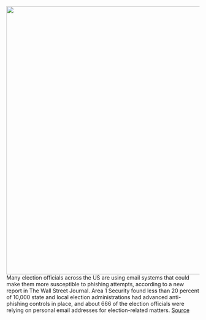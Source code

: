 <img src='https://cdn.vox-cdn.com/thumbor/kfULg9-_kOW7qSzHmqCwZjKVZf8=/0x0:4000x2667/1200x800/filters:focal(1680x1014:2320x1654)/cdn.vox-cdn.com/uploads/chorus_image/image/67111138/1206416962.jpg.0.jpg' width='700px' /><br/>
Many election officials across the US are using email systems that could make them more susceptible to phishing attempts, according to a new report in The Wall Street Journal. Area 1 Security found less than 20 percent of 10,000 state and local election administrations had advanced anti-phishing controls in place, and about 666 of the election officials were relying on personal email addresses for election-related matters.
<a href='https://www.theverge.com/2020/7/26/21339451/voting-local-election-email-phishing-trump-biden-cybersecurity'> Source <a/>